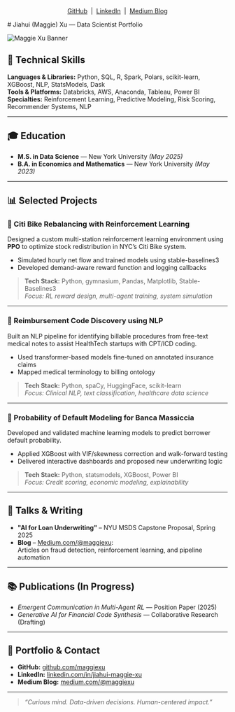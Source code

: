 <div style="text-align: center; margin-top: 1rem;">
  <p>
    <a href="https://github.com/maggiexu" target="_blank">GitHub</a> &nbsp;|&nbsp;
    <a href="https://linkedin.com/in/jiahui-maggie-xu" target="_blank">LinkedIn</a> &nbsp;|&nbsp;
    <a href="https://medium.com/@maggiexu" target="_blank">Medium Blog</a>
  </p>
</div>
# Jiahui (Maggie) Xu — Data Scientist Portfolio

![Maggie Xu Banner](https://github.com/yourusername/yourrepo/assets/banner.png) <!-- Optional banner image -->

## 🔧 Technical Skills  
**Languages & Libraries:** Python, SQL, R, Spark, Polars, scikit-learn, XGBoost, NLP, StatsModels, Dask  
**Tools & Platforms:** Databricks, AWS, Anaconda, Tableau, Power BI  
**Specialties:** Reinforcement Learning, Predictive Modeling, Risk Scoring, Recommender Systems, NLP  

---

## 🎓 Education

- **M.S. in Data Science** — New York University _(May 2025)_  
- **B.A. in Economics and Mathematics** — New York University _(May 2023)_

---

## 📊 Selected Projects

### 🛴 Citi Bike Rebalancing with Reinforcement Learning  
Designed a custom multi-station reinforcement learning environment using **PPO** to optimize stock redistribution in NYC’s Citi Bike system.  
- Simulated hourly net flow and trained models using stable-baselines3  
- Developed demand-aware reward function and logging callbacks  

> **Tech Stack:** Python, gymnasium, Pandas, Matplotlib, Stable-Baselines3  
> _Focus: RL reward design, multi-agent training, system simulation_

---

### 💊 Reimbursement Code Discovery using NLP  
Built an NLP pipeline for identifying billable procedures from free-text medical notes to assist HealthTech startups with CPT/ICD coding.  
- Used transformer-based models fine-tuned on annotated insurance claims  
- Mapped medical terminology to billing ontology  

> **Tech Stack:** Python, spaCy, HuggingFace, scikit-learn  
> _Focus: Clinical NLP, text classification, healthcare data science_

---

### 🏦 Probability of Default Modeling for Banca Massiccia  
Developed and validated machine learning models to predict borrower default probability.  
- Applied XGBoost with VIF/skewness correction and walk-forward testing  
- Delivered interactive dashboards and proposed new underwriting logic  

> **Tech Stack:** Python, statsmodels, XGBoost, Power BI  
> _Focus: Credit scoring, economic modeling, explainability_

---

## 🎤 Talks & Writing

- **"AI for Loan Underwriting"** – NYU MSDS Capstone Proposal, Spring 2025  
- **Blog** – [Medium.com/@maggiexu](https://medium.com/@maggiexu):  
  Articles on fraud detection, reinforcement learning, and pipeline automation

---

## 📚 Publications (In Progress)

- _Emergent Communication in Multi-Agent RL_ — Position Paper (2025)  
- _Generative AI for Financial Code Synthesis_ — Collaborative Research (Drafting)

---

## 🔗 Portfolio & Contact

- **GitHub:** [github.com/maggiexu](https://github.com/maggiexu)  
- **LinkedIn:** [linkedin.com/in/jiahui-maggie-xu](https://linkedin.com/in/jiahui-maggie-xu)  
- **Medium Blog:** [medium.com/@maggiexu](https://medium.com/@maggiexu)

---

> _“Curious mind. Data-driven decisions. Human-centered impact.”_

